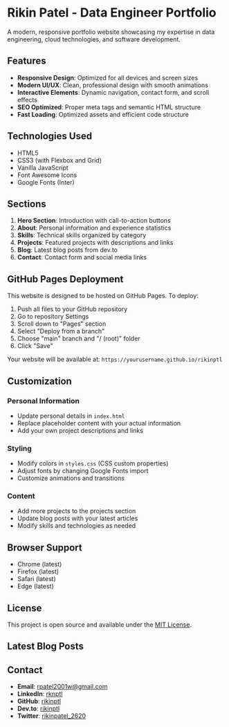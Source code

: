 # Rikin Patel - Data Engineer Portfolio

A modern, responsive portfolio website showcasing my expertise in data engineering, cloud technologies, and software development.

## Features

- **Responsive Design**: Optimized for all devices and screen sizes
- **Modern UI/UX**: Clean, professional design with smooth animations
- **Interactive Elements**: Dynamic navigation, contact form, and scroll effects
- **SEO Optimized**: Proper meta tags and semantic HTML structure
- **Fast Loading**: Optimized assets and efficient code structure

## Technologies Used

- HTML5
- CSS3 (with Flexbox and Grid)
- Vanilla JavaScript
- Font Awesome Icons
- Google Fonts (Inter)

## Sections

1. **Hero Section**: Introduction with call-to-action buttons
2. **About**: Personal information and experience statistics
3. **Skills**: Technical skills organized by category
4. **Projects**: Featured projects with descriptions and links
5. **Blog**: Latest blog posts from dev.to
6. **Contact**: Contact form and social media links

## GitHub Pages Deployment

This website is designed to be hosted on GitHub Pages. To deploy:

1. Push all files to your GitHub repository
2. Go to repository Settings
3. Scroll down to "Pages" section
4. Select "Deploy from a branch"
5. Choose "main" branch and "/ (root)" folder
6. Click "Save"

Your website will be available at: `https://yourusername.github.io/rikinptl`

## Customization

### Personal Information
- Update personal details in `index.html`
- Replace placeholder content with your actual information
- Add your own project descriptions and links

### Styling
- Modify colors in `styles.css` (CSS custom properties)
- Adjust fonts by changing Google Fonts import
- Customize animations and transitions

### Content
- Add more projects to the projects section
- Update blog posts with your latest articles
- Modify skills and technologies as needed

## Browser Support

- Chrome (latest)
- Firefox (latest)
- Safari (latest)
- Edge (latest)

## License

This project is open source and available under the [MIT License](LICENSE).

## Latest Blog Posts

<!-- BLOG-POST-LIST:START -->
<!-- BLOG-POST-LIST:END -->

## Contact

- **Email**: rpatel2001w@gmail.com
- **LinkedIn**: [rknptl](https://www.linkedin.com/in/rknptl/)
- **GitHub**: [rikinptl](https://github.com/rikinptl)
- **Dev.to**: [rikinptl](https://dev.to/rikinptl)
- **Twitter**: [rikinpatel_2620](https://twitter.com/rikinpatel_2620)